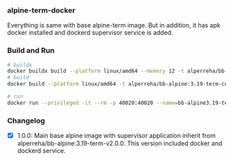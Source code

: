 ### alpine-term-docker

Everything is same with base alpine-term image. But in addition, it has apk docker installed and dockerd supervisor service is added.

### Build and Run

```bash
# buildx
docker buildx build --platform linux/amd64 --memory 12 -t alperreha/bb-alpine:3.19-term-compose-v1.0.0 .
# build
docker build --platform linux/amd64 -t alperreha/bb-alpine:3.19-term-compose-v1.0.0 .

# run
docker run --privileged -it --rm -p 40020:40020 --name=bb-alpine3.19-term-compose-1.0.0 alperreha/bb-alpine:3.19-term-compose-v1.0.0 .
```


### Changelog

- [x] 1.0.0: Main base alpine image with supervisor application inherit from alperreha/bb-alpine:3.19-term-v2.0.0.  This version included docker and dockerd service.
